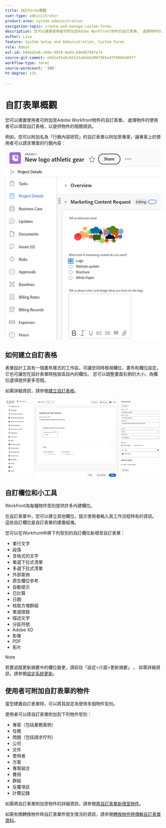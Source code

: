 ```yaml
---
title: 自訂Forms概觀
user-type: administrator
product-area: system-administration
navigation-topic: create-and-manage-custom-forms
description: 您可以建置使用者可附加至Adobe Workfront物件的自訂表單。 處理物件的使用者可以填寫自訂表格，以提供物件的相關資訊。
author: Lisa
feature: System Setup and Administration, Custom Forms
role: Admin
exl-id: b04ed2e8-c60e-4978-8a9d-b9e087987ef4
source-git-commit: e9d1e35a9c94143a84eb2007985a42f0960a09f7
workflow-type: tm+mt
source-wordcount: '380'
ht-degree: 12%

---
```


# 自訂表單概觀

<!--Audited: 12/2023-->

您可以建置使用者可附加至Adobe Workfront物件的自訂表單。 處理物件的使用者可以填寫自訂表格，以提供物件的相關資訊。

例如，您可以附加名為「行銷內容研究」的自訂表單以附加至專案，讓專案上的使用者可以請求專案的行銷內容：

![](assets/see-image-details-page.png)

## 如何建立自訂表格

表單設計工具有一個畫布樣式的工作區，可讓您同時檢視欄位、畫布和欄位設定。 它也可讓您在設計表單時拖放區段內的欄位。 您可以調整畫面右側的大小，為欄位選項提供更多空間。

如需詳細資訊，請參閱[建立自訂表格](/help/quicksilver/administration-and-setup/customize-workfront/create-manage-custom-forms/form-designer/design-a-form/design-a-form.md)。

![範例表單設計工具](assets/form-designer-example.png)

## 自訂欄位和小工具

Workfront為每種物件型別提供許多內建欄位。

在自訂表單中，您可以建立其他欄位，提示使用者輸入其工作流程特有的資訊。 這些自訂欄位是自訂表單的建置組塊。

您可以在Workfront中將下列型別的自訂欄位新增至自訂表單：

* 單行文字
* 段落
* 含格式的文字
* 單選下拉式清單
* 多選下拉式清單
* 外部查詢
* 原生欄位參考
* 自動提示
* 已計算
* 日期
* 核取方塊群組
* 單選按鈕
* 描述文字
* 分區符號
* Adobe XD
* 影像
* PDF
* 影片

>[!NOTE]
>
>若要追蹤更新摘要中的欄位變更，請前往「設定>介面>更新摘要」 。 如需詳細資訊，請參閱[設定系統更新](/help/quicksilver/administration-and-setup/set-up-workfront/system-tracked-update-feeds/configure-system-updates.md)。

## 使用者可附加自訂表單的物件

當您建置自訂表單時，可以將其設定為使用多個物件型別。

使用者可以將自訂表單附加到下列物件型別：

* 專案（包括業務案例）
* 任務
* 問題（包括請求佇列）
* 公司
* 文件
* 使用者
* 方案
* 專案組合
* 費用
* 群組
* 反覆項目
* 計費記錄

如需將自訂表單附加至物件的詳細資訊，請參閱[將自訂表單新增至物件](../../../workfront-basics/work-with-custom-forms/add-a-custom-form-to-an-object.md)。

如需有關轉換物件時自訂表單所發生情況的資訊，請參閱[轉換物件時傳輸自訂表單資料](/help/quicksilver/administration-and-setup/customize-workfront/create-manage-custom-forms/transfer-custom-form-data-larger-item.md)。


